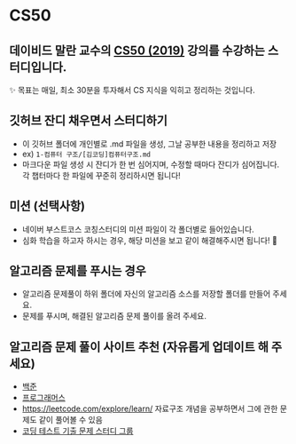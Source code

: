 # CS50
데이비드 말란 교수의 [CS50 (2019)](https://www.boostcourse.org/cs112/joinLectures/41307) 강의를 수강하는 스터디입니다.
---

✨ 목표는 매일, 최소 30분을 투자해서 CS 지식을 익히고 정리하는 것입니다.


## 깃허브 잔디 채우면서 스터디하기

- 이 깃허브 폴더에 개인별로 .md 파일을 생성, 그날 공부한 내용을 정리하고 저장
- ex) `1-컴퓨터 구조/[김코딩]컴퓨터구조.md`
- 마크다운 파일 생성 시 잔디가 한 번 심어지며, 수정할 때마다 잔디가 심어집니다. 각 챕터마다 한 파일에 꾸준히 정리하시면 됩니다!

## 미션 (선택사항)
- 네이버 부스트코스 코칭스터디의 미션 파일이 각 폴더별로 들어있습니다.
- 심화 학습을 하고자 하시는 경우, 해당 미션을 보고 같이 해결해주시면 됩니다! 🤟


## 알고리즘 문제를 푸시는 경우

- 알고리즘 문제풀이 하위 폴더에 자신의 알고리즘 소스를 저장할 폴더를 만들어 주세요.
- 문제를 푸시며, 해결된 알고리즘 문제 풀이를 올려 주세요.


## 알고리즘 문제 풀이 사이트 추천 (자유롭게 업데이트 해 주세요)
- [백준](https://www.acmicpc.net/)
- [프로그래머스](https://programmers.co.kr/learn/challenges)
- https://leetcode.com/explore/learn/ 자료구조 개념을 공부하면서 그에 관한 문제도 같이 풀어볼 수 있음
- [코딩 테스트 기출 문제 스터디 그룹](https://github.com/CodeTest-StudyGroup/Code-Test-Study)
